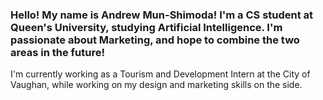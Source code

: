 ### Hello! My name is Andrew Mun-Shimoda! I'm a CS student at Queen's University, studying Artificial Intelligence. I'm passionate about Marketing, and hope to combine the two areas in the future!

I'm currently working as a Tourism and Development Intern at the City of Vaughan, while working on my design and marketing skills on the side. 

<!--
**andrew-mun-shimoda/andrew-mun-shimoda** is a ✨ _special_ ✨ repository because its `README.md` (this file) appears on your GitHub profile.

Here are some ideas to get you started:

- 🔭 I’m currently working on ...
- 🌱 I’m currently learning ...
- 👯 I’m looking to collaborate on ...
- 🤔 I’m looking for help with ...
- 💬 Ask me about ...
- 📫 How to reach me: ...
- 😄 Pronouns: ...
- ⚡ Fun fact: ...
-->
